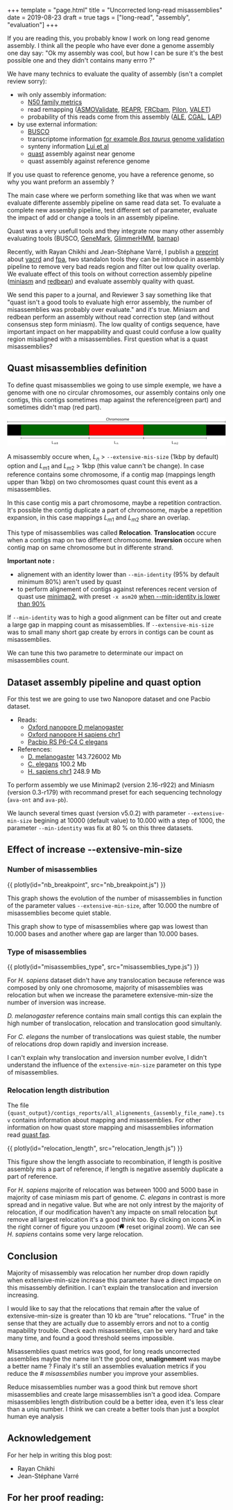 +++
template = "page.html"
title = "Uncorrected long-read misassemblies"
date = 2019-08-23
draft = true
tags = ["long-read", "assembly", "evaluation"]
+++

If you are reading this, you probably know I work on long read genome assembly. I think all the people who have ever done a genome assembly one day say: "Ok my assembly was cool, but how I can be sure it's the best possible one and they didn't contains many errro ?"

We have many technics to evaluate the quality of assembly (isn't a complet review sorry):
- wih only assembly information:
  + [N50 family metrics](https://doi.org/10.1089/cmb.2017.0013)
  + read remapping ([ASMOValidate](http://amos.sourceforge.net/wiki/index.php/Amosvalidate), [REAPR](https://www.sanger.ac.uk/science/tools/reapr), [FRCbam](https://github.com/vezzi/FRC_align), [Pilon](https://github.com/broadinstitute/pilon/wiki), [VALET](https://www.cbcb.umd.edu/software/valet)) 
  + probability of this reads come from this assembly ([ALE](https://doi.org/10.1093/bioinformatics/bts723), [CGAL](https://doi.org/10.1186/gb-2013-14-1-r8), [LAP](https://doi.org/10.1186/1756-0500-6-334))
- by use external information: 
  + [BUSCO](https://busco.ezlab.org/)
  + transcriptome information [for example *Bos taurus* genome validation](https://doi.org/10.1186/gb-2009-10-4-r42)
  + synteny information [Lui et al](https://doi.org/10.1186/s12859-018-2026-4)
  + [quast](https://doi.org/10.1093/bioinformatics/btt086) assembly against near genome 
  + quast assembly against reference genome
  
If you use quast to reference genome, you have a reference genome, so why you want preform an assembly ?

The main case where we perform something like that was when we want evaluate differente assembly pipeline on same read data set. To evaluate a complete new assembly pipeline, test different set of parameter, evaluate the impact of add or change a tools in an assembly pipeline.

Quast was a very usefull tools and they integrate now many other assembly evaluating tools (BUSCO, [GeneMark](http://exon.gatech.edu/GeneMark/), [GlimmerHMM](https://doi.org/10.1093/bioinformatics/bth315), [barnap](https://github.com/tseemann/barrnap))

Recently, with Rayan Chikhi and Jean-Stéphane Varré, I publish a [preprint](https://www.biorxiv.org/content/10.1101/674036v2) about [yacrd](https://github.com/natir/yacrd/) and [fpa](https://github.com/natir/fpa), two standalon tools they can be introduce in assembly pipeline to remove very bad reads region and filter out low quality overlap. We evaluate effect of this tools on without correction assembly pipeline ([miniasm](https://github.com/lh3/miniasm) and [redbean](https://github.com/ruanjue/wtdbg2)) and evaluate assembly quality with quast.

We send this paper to a journal, and Reviewer 3 say something like that "quast isn't a good tools to evaluate high error assembly, the number of misassemblies was probably over evaluate." and it's true. Miniasm and redbean perform an assembly without read correction step (and without consensus step form miniasm). The low quality of contigs sequence, have important impact on her mappability and quast could confuse a low quality region misaligned with a misassemblies. First question what is a quast misassemblies?

## Quast misassemblies definition

To define quast misassemblies we going to use simple exemple, we have a genome with one no circular chromosomes, our assembly contains only one contigs, this contigs sometimes map against the reference(green part) and sometimes didn't map (red part).

![misassemblies_def.svg](misassemblies_def.svg)



A misassembly occure when, $L_n$ > `--extensive-mis-size` (1kbp by default) option and $L_{m1}$ and $L_{m2}$ > 1kbp (this value cann't be change). In case reference contains some chromosome, if a contig map (mappings length upper than 1kbp) on two chromosomes quast count this event as a misassemblies.

In this case contig mis a part chromosome, maybe a repetition contraction. It's possible the contig duplicate a part of chromosome, maybe a repetition expansion, in this case mappings $L_{m1}$ and $L_{m2}$ share an overlap.

This type of misassemblies was called **Relocation**. **Translocation** occure when a contigs map on two different chromosome. **Inversion** occure when contig map on same chromosome but in differente strand.

**Important note :**
- alignement with an identity lower than `--min-identity` (95% by default minimum 80%) aren't used by quast
- to perform alignement of contigs against references recent version of quast use [minimap2](https://github.com/lh3/minimap2), with preset `-x asm20` [when --min-identity is lower than 90%](https://github.com/ablab/quast/blob/b040cc9140c7630eea95f94cdda3b825cf4a22c3/quast_libs/ca_utils/align_contigs.py#L65)

If `--min-identity` was to high a good alignment can be filter out and create a large gap in mapping count as misassemblies. If `--extensive-mis-size` was to small many short gap create by errors in contigs can be count as misassemblies.

We can tune this two parametre to determinate our impact on misassemblies count.

## Dataset assembly pipeline and quast option

For this test we are going to use two Nanopore dataset and one Pacbio dataset.
- Reads:
  * [Oxford nanopore D melanogaster](https://www.ebi.ac.uk/ena/data/view/SRX3676783)
  * [Oxford nanopore H sapiens chr1](http://s3.amazonaws.com/nanopore-human-wgs/chr1.sorted.bam)
  * [Pacbio RS P6-C4 C elegans](http://datasets.pacb.com.s3.amazonaws.com/2014/c_elegans/list.html)
- References:
  * [D. melanogaster](https://www.ncbi.nlm.nih.gov/assembly/GCF_000001215.4) 143.726002 Mb
  * [C. elegans](ftp://ftp.ensembl.org/pub/release-95/fasta/caenorhabditis_elegans/dna/Caenorhabditis_elegans.WBcel235.dna.toplevel.fa.gz) 100.2 Mb
  * [H. sapiens chr1](ftp://ftp.ensembl.org/pub/release-95/fasta/homo_sapiens/dna/Homo_sapiens.GRCh38.dna.chromosome.1.fa.gz) 248.9 Mb
  
To perform assembly we use Minimap2 (version 2.16-r922) and Miniasm (version 0.3-r179) with recommand preset for each sequencing technology (`ava-ont` and `ava-pb`).

We launch several times quast (version v5.0.2) with parameter `--extensive-min-size` begining at 10000 (default value) to 10.000 with a step of 1000, the parameter `--min-identity` was fix at 80 % on this three datasets.

## Effect of increase --extensive-min-size

### Number of misassemblies

{{ plotly(id="nb_breakpoint", src="nb_breakpoint.js") }}

This graph shows the evolution of the number of misassemblies in function of the parameter values `--extensive-min-size`, after 10.000 the numbre of misassemblies become quiet stable.

This graph show to type of misassemblies where gap was lowest than 10.000 bases and another where gap are larger than 10.000 bases.

### Type of misassemblies

{{ plotly(id="misassemblies_type", src="misassemblies_type.js") }}

For *H. sapiens* dataset didn't have any translocation because reference was composed by only one chromosome, majority of misassemblies was relocation but when we increase the parametere extensive-min-size the number of inversion was increase.

*D. melanogaster* reference contains main small contigs this can explain the high number of translocation, relocation and translocation good simultanly. 

For *C. elegans* the number of translocations was quiest stable, the number of relocations drop down rapidly and inversion increase.


I can't explain why translocation and inversion number evolve, I didn't understand the influence of the `extensive-min-size` parameter on this type of misassemblies.

### Relocation length distribution

The file `{quast_output}/contigs_reports/all_alignements_{assembly_file_name}.tsv` contains information about mapping and misassemblies. For other information on how quast store mapping and misassemblies information read [quast faq](http://quast.bioinf.spbau.ru/manual.html#sec7).

{{ plotly(id="relocation_length", src="relocation_length.js") }}

This figure show the length associate to recombination, if length is positive assembly mis a part of reference, if length is negative assembly duplicate a part of reference.

For *H. sapiens* majorite of relocation was between 1000 and 5000 base in majority of case miniasm mis part of genome. *C. elegans* in contrast is more spread and in negative value. But whe are not only intrest by the majority of relocation, if our modification haven't any impacte on small relocation but remove all largest relocation it's a good think too. By clicking on icons <svg viewBox="0 0 1000 1000" class="icon" height="1em" width="1em"><path d="m250 850l-187 0-63 0 0-62 0-188 63 0 0 188 187 0 0 62z m688 0l-188 0 0-62 188 0 0-188 62 0 0 188 0 62-62 0z m-875-938l0 188-63 0 0-188 0-62 63 0 187 0 0 62-187 0z m875 188l0-188-188 0 0-62 188 0 62 0 0 62 0 188-62 0z m-125 188l-1 0-93-94-156 156 156 156 92-93 2 0 0 250-250 0 0-2 93-92-156-156-156 156 94 92 0 2-250 0 0-250 0 0 93 93 157-156-157-156-93 94 0 0 0-250 250 0 0 0-94 93 156 157 156-157-93-93 0 0 250 0 0 250z" transform="matrix(1 0 0 -1 0 850)"></path></svg> in the right corner of figure you unzoom (<svg viewBox="0 0 928.6 1000" class="icon" height="1em" width="1em"><path d="m786 296v-267q0-15-11-26t-25-10h-214v214h-143v-214h-214q-15 0-25 10t-11 26v267q0 1 0 2t0 2l321 264 321-264q1-1 1-4z m124 39l-34-41q-5-5-12-6h-2q-7 0-12 3l-386 322-386-322q-7-4-13-4-7 2-12 7l-35 41q-4 5-3 13t6 12l401 334q18 15 42 15t43-15l136-114v109q0 8 5 13t13 5h107q8 0 13-5t5-13v-227l122-102q5-5 6-12t-4-13z" transform="matrix(1 0 0 -1 0 850)"></path></svg> reset original zoom).
We can see *H. sapiens* contains some very large relocation.

## Conclusion

Majority of misassembly was relocation her number drop down rapidly when extensive-min-size increase this parameter have a direct impacte on this misassembly definition. I can't explain the translocation and inversion increasing.

I would like to say that the relocations that remain after the value of extensive-min-size is greater than 10 kb are "true" relocations. "True" in the sense that they are actually due to assembly errors and not to a contig mapability trouble. Check each misassemblies, can be very hard and take many time, and found a good threshold seems impossible.

Misassemblies quast metrics was good, for long reads uncorrected assemblies maybe the name isn't the good one, **unalignement** was maybe a better name ? Finaly it's still an assemblies evaluation metrics if you reduce the *# misassemblies* number you improve your assemblies.

Reduce misassemblies number was a good think but remove short misassemblies and create large misassemblies isn't a good idea. Compare misassemblies length distribution could be a better idea, even it's less clear than a uniq number. I think we can create a better tools than just a boxplot human eye analysis

## Acknowledgement

For her help in writing this blog post:
- Rayan Chikhi
- Jean-Stéphane Varré

For her proof reading:
-

